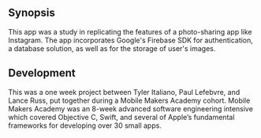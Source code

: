 ## Synopsis

This app was a study in replicating the features of a photo-sharing app like Instagram. The app incorporates Google's Firebase SDK for authentication, a database solution, as well as for the storage of user's images.

## Development

This was a one week project between Tyler Italiano, Paul Lefebvre, and Lance Russ, put together during a Mobile Makers Academy cohort. Mobile Makers Academy was an 8-week advanced software engineering intensive which covered Objective C, Swift, and several of Apple’s fundamental frameworks for developing over 30 small apps.
